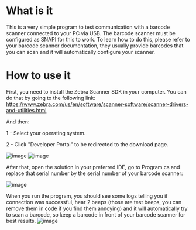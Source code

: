 # What is it

This is a very simple program to test communication with a barcode scanner connected to your PC via USB.
The barcode scanner must be configured as SNAPI for this to work. To learn how to do this, please refer to your barcode scanner documentation, they usually provide barcodes that you can scan and it will automatically configure your scanner.

# How to use it

First, you need to install the Zebra Scanner SDK in your computer. You can do that by going to the following link: https://www.zebra.com/us/en/software/scanner-software/scanner-drivers-and-utilities.html

And then:

1 - Select your operating system.

2 - Click "Developer Portal" to be redirected to the download page.

![image](https://github.com/user-attachments/assets/5a22fc9e-2621-4f9c-af89-9218fa92577b)
![image](https://github.com/user-attachments/assets/f1fbe6ef-dea5-439f-8fdd-0ac3c99e37ca)

After that, open the solution in your preferred IDE, go to Program.cs and replace that serial number by the serial number of your barcode scanner:

![image](https://github.com/user-attachments/assets/95fb85f1-c130-49c8-822f-69fcff9fef29)

When you run the program, you should see some logs telling you if connection was successful, hear 2 beeps (those are test beeps, you can remove them in code if you find them annoying) and it will automatically try to scan a barcode, so keep a barcode in front of your barcode scanner for best results.
![image](https://github.com/user-attachments/assets/baeddae2-c23e-482d-be56-90cfaa584e6e)


